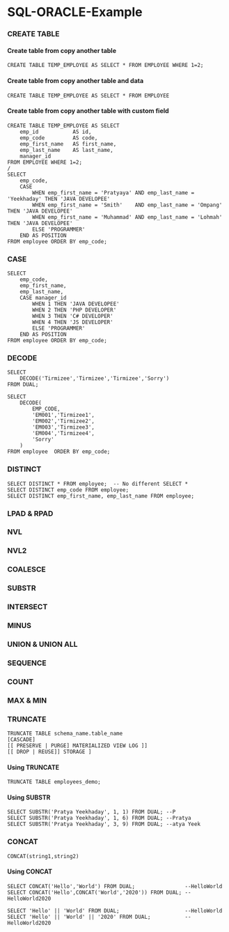 # SQL-ORACLE-Example


### CREATE TABLE

#### Create table from copy another table

    CREATE TABLE TEMP_EMPLOYEE AS SELECT * FROM EMPLOYEE WHERE 1=2; 
    
#### Create table from copy another table and data

    CREATE TABLE TEMP_EMPLOYEE AS SELECT * FROM EMPLOYEE

#### Create table from copy another table with custom field

    CREATE TABLE TEMP_EMPLOYEE AS SELECT 
        emp_id           AS id,
        emp_code         AS code,
        emp_first_name   AS first_name,
        emp_last_name    AS last_name,
        manager_id      
    FROM EMPLOYEE WHERE 1=2; 
    /
    SELECT 
        emp_code,
        CASE 
            WHEN emp_first_name = 'Pratyaya' AND emp_last_name = 'Yeekhaday' THEN 'JAVA DEVELOPEE'
            WHEN emp_first_name = 'Smith'    AND emp_last_name = 'Ompang'    THEN 'JAVA DEVELOPEE'
            WHEN emp_first_name = 'Muhammad' AND emp_last_name = 'Lohmah'    THEN 'JAVA DEVELOPEE'
            ELSE 'PROGRAMMER'
        END AS POSITION
    FROM employee ORDER BY emp_code;
    
### CASE 

    SELECT 
        emp_code,
        emp_first_name,
        emp_last_name,
        CASE manager_id
            WHEN 1 THEN 'JAVA DEVELOPEE'
            WHEN 2 THEN 'PHP DEVELOPER'
            WHEN 3 THEN 'C# DEVELOPER'
            WHEN 4 THEN 'JS DEVELOPER'
            ELSE 'PROGRAMMER'
        END AS POSITION
    FROM employee ORDER BY emp_code;

### DECODE 

    SELECT 
        DECODE('Tirmizee','Tirmizee','Tirmizee','Sorry')
    FROM DUAL;

    SELECT 
        DECODE(
            EMP_CODE,
            'EM001','Tirmizee1',
            'EM002','Tirmizee2',
            'EM003','Tirmizee3',
            'EM004','Tirmizee4',
            'Sorry'
        )
    FROM employee  ORDER BY emp_code;

### DISTINCT

    SELECT DISTINCT * FROM employee;  -- No different SELECT * 
    SELECT DISTINCT emp_code FROM employee;
    SELECT DISTINCT emp_first_name, emp_last_name FROM employee;

### LPAD & RPAD 

### NVL 

### NVL2 

### COALESCE 

### SUBSTR 

### INTERSECT 

### MINUS

### UNION & UNION ALL

### SEQUENCE 

### COUNT

### MAX & MIN

### TRUNCATE 

    TRUNCATE TABLE schema_name.table_name
    [CASCADE]
    [[ PRESERVE | PURGE] MATERIALIZED VIEW LOG ]]
    [[ DROP | REUSE]] STORAGE ]

#### Using TRUNCATE

    TRUNCATE TABLE employees_demo; 

#### Using SUBSTR

    SELECT SUBSTR('Pratya Yeekhaday', 1, 1) FROM DUAL; --P
    SELECT SUBSTR('Pratya Yeekhaday', 1, 6) FROM DUAL; --Pratya
    SELECT SUBSTR('Pratya Yeekhaday', 3, 9) FROM DUAL; --atya Yeek

### CONCAT 

    CONCAT(string1,string2)
    
#### Using CONCAT

    SELECT CONCAT('Hello','World') FROM DUAL;                --HelloWorld
    SELECT CONCAT('Hello',CONCAT('World','2020')) FROM DUAL; --HelloWorld2020

    SELECT 'Hello' || 'World' FROM DUAL;                     --HelloWorld
    SELECT 'Hello' || 'World' || '2020' FROM DUAL;           --HelloWorld2020
